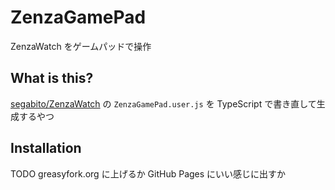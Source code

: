 # ZenzaGamePad

ZenzaWatch をゲームパッドで操作

## What is this?

[segabito/ZenzaWatch] の `ZenzaGamePad.user.js` を TypeScript で書き直して生成するやつ

## Installation

TODO
greasyfork.org に上げるか GitHub Pages にいい感じに出すか

[segabito/zenzawatch]: https://github.com/segabito/ZenzaWatch
